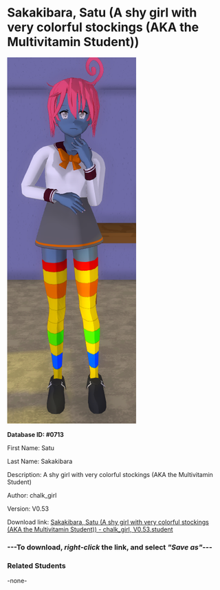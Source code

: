 # Sakakibara, Satu (A shy girl with very colorful stockings (AKA the Multivitamin Student))

<img src="../../Files/Images/Sakakibara, Satu (A shy girl with very colorful stockings (AKA the Multivitamin Student)).png" title="Sakakibara, Satu (A shy girl with very colorful stockings (AKA the Multivitamin Student)) - chalk_girl, V0.53">

**Database ID: #0713**

First Name: Satu

Last Name: Sakakibara

Description: A shy girl with very colorful stockings (AKA the Multivitamin Student)

Author: chalk_girl

Version: V0.53

Download link: <a href="https://raw.githubusercontent.com/Arbiter1223/Daigaku-Gurashi-Custom-Students/master/Files/Student%20Files/Sakakibara%2C%20Satu%20(A%20shy%20girl%20with%20very%20colorful%20stockings%20(AKA%20the%20Multivitamin%20Student))%20-%20chalk_girl%2C%20V0.53.student">Sakakibara, Satu (A shy girl with very colorful stockings (AKA the Multivitamin Student)) - chalk_girl, V0.53.student</a>

### ---**To download, _right-click_ the link, and select _"Save as"_**---

### Related Students

-none-
